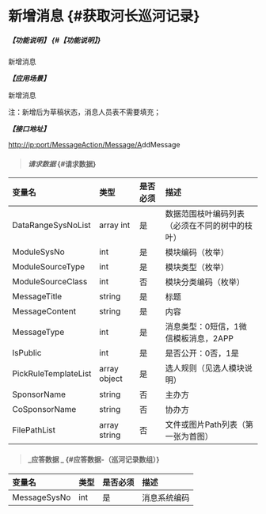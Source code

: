 # 新增消息 {#获取河长巡河记录}

##### _【功能说明】_ {#【功能说明】}

新增消息

_**【应用场景】**_

新增消息

注：新增后为草稿状态，消息人员表不需要填充；

_**【接口地址】**_

[http://ip:port/MessageAction/Message/A](http://ip:port/HMQuery/PatrolRiver/GetPatrolRivers)ddMessage

> #### _请求数据_ {#请求数据}

| 变量名 | 类型 | 是否必须 | 描述 |
| :--- | :--- | :--- | :--- |
| DataRangeSysNoList | array int | 是 | 数据范围枝叶编码列表（必须在不同的树中的枝叶） |
| ModuleSysNo | int | 是 | 模块编码（枚举） |
| ModuleSourceType | int | 是 | 模块类型（枚举） |
| ModuleSourceClass | int | 否 | 模块分类编码（枚举） |
| MessageTitle | string | 是 | 标题 |
| MessageContent | string | 是 | 内容 |
| MessageType | int | 是 | 消息类型：0短信，1微信模板消息，2APP |
| IsPublic | int | 是 | 是否公开：0否，1是 |
| PickRuleTemplateList | array object | 是 | 选人规则（见选人模块说明） |
| SponsorName | string | 否 | 主办方 |
| CoSponsorName | string | 否 | 协办方 |
| FilePathList | array string | 否 | 文件或图片Path列表（第一张为首图） |


> #### _应答数据 _ {#应答数据-（巡河记录数组）}

| 变量名 | 类型 | 是否必须 | 描述 |
| :--- | :--- | :--- | :--- |
| MessageSysNo | int | 是 | 消息系统编码 |



